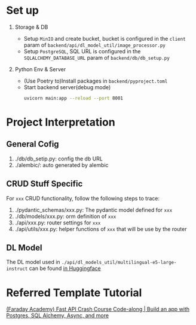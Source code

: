 # Set up

1. Storage & DB
    - Setup `MinIO` and create bucket, bucket is configured in the `client` param of `backend/api/dl_model_util/image_processor.py`
    - Setup `PostgreSQL`, SQL URL is configured in the `SQLALCHEMY_DATABASE_URL` param of `backend/db/db_setup.py`

2. Python Env & Server
    - (Use Poetry to)Install packages in `backend/pyproject.toml`
    - Start backend server(debug mode)
        ```sh
        uvicorn main:app --reload --port 8001
        ```

# Project Interpretation

## General Cofig

1. ./db/db_setip.py: config the db URL
2. ./alembic/: auto generated by alembic

## CRUD Stuff Specific

For `xxx` CRUD functionality, follow the following steps to trace:

1. ./pydantic_schemas/xxx.py: The pydantic model defined for `xxx`
2. ./db/models/xxx.py: orm definition of `xxx`
3. ./api/xxx.py: router settings for `xxx`
4. ./api/utils/xxx.py: helper functions of `xxx` that will be use by the router

## DL Model

The DL model used in `./api/dl_models_util/multilingual-e5-large-instruct` can be found [in Huggingface](https://huggingface.co/intfloat/multilingual-e5-large-instruct)

# Referred Template Tutorial

[(Faraday Academy) Fast API Crash Course Code-along | Build an app with Postgres, SQL Alchemy, Async, and more](https://www.youtube.com/watch?v=gQTRsZpR7Gw)

